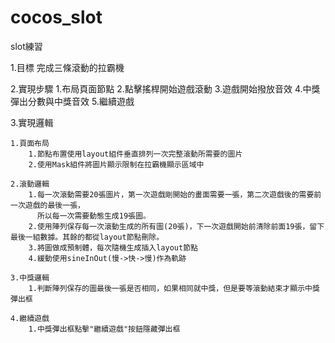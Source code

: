 # cocos_slot
slot練習

1.目標
    完成三條滾動的拉霸機

2.實現步驟
    1.布局頁面節點
    2.點擊搖桿開始遊戲滾動
    3.遊戲開始撥放音效
    4.中獎彈出分數與中獎音效
    5.繼續遊戲

3.實現邏輯
    
    1.頁面布局
        1.節點布置使用layout組件垂直排列一次完整滾動所需要的圖片
        2.使用Mask組件將圖片顯示限制在拉霸機顯示區域中
    
    2.滾動邏輯
        1.每一次滾動需要20張圖片，第一次遊戲剛開始的畫面需要一張，第二次遊戲後的需要前一次遊戲的最後一張，
          所以每一次需要動態生成19張圖。
        2.使用陣列保存每一次滾動生成的所有圖(20張)，下一次遊戲開始前清除前面19張，留下最後一組數據。其餘的都從layout節點刪除。
        3.將圖做成預制體，每次隨機生成插入layout節點
        4.緩動使用sineInOut(慢->快->慢)作為軌跡

    3.中獎邏輯
        1.判斷陣列保存的圖最後一張是否相同，如果相同就中獎，但是要等滾動結束才顯示中獎彈出框

    4.繼續遊戲
        1.中獎彈出框點擊"繼續遊戲"按鈕隱藏彈出框
